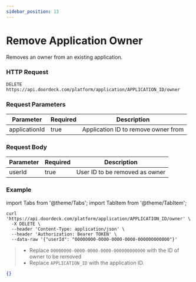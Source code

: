 ```yaml
---
sidebar_position: 13
---
```


# Remove Application Owner

Removes an owner from an existing application.

### HTTP Request

`DELETE https://api.doordeck.com/platform/application/APPLICATION_ID/owner`

### Request Parameters

| Parameter     | Required | Description                         |
|---------------|----------|-------------------------------------|
| applicationId | true     | Application ID to remove owner from |

### Request Body

| Parameter | Required | Description                    |
|-----------|----------|--------------------------------|
| userId    | true     | User ID to be removed as owner |

### Example

import Tabs from '@theme/Tabs';
import TabItem from '@theme/TabItem';

<Tabs>
<TabItem value="shell" label="Request">

```shell title="CURL"
curl 'https://api.doordeck.com/platform/application/APPLICATION_ID/owner' \
  -X DELETE \
  --header 'Content-Type: application/json' \
  --header 'Authorization: Bearer TOKEN' \
  --data-raw '{"userId": "00000000-0000-0000-0000-000000000000"}'
```

> - Replace `00000000-0000-0000-0000-000000000000` with the ID of owner to be removed
> - Replace `APPLICATION_ID` with the application ID.

</TabItem>
<TabItem value="json" label="Response">

```json title="JSON"
{}
```

</TabItem>
</Tabs>
